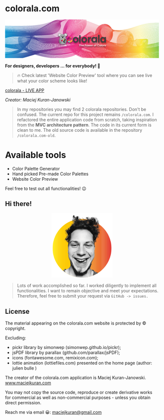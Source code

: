 # colorala.com

<p align="center"><img width="1000" src="/src/img/Colorala banner 2.jpg"></p>

<b>For designers, developers ... for everybody! 🤍</b>

> 🔥 Check latest 'Website Color Preview' tool where you can see live what your color scheme looks like!

[colorala - LIVE APP](https://colorala.com)

<i>Creator: Maciej Kuran-Janowski</i>

> In my repositories you may find 2 colorala repositories. Don't be confused. The current repo for this project remains `/colorala.com`. I refactored the entire application code from scratch, taking inspiration from the <b>MVC architecture pattern</b>. The code in its current form is clean to me. The old source code is available in the repository `/colorala.com-old`.

# Available tools

- Color Palette Generator
- Hand picked Pre-made Color Palettes
- Website Color Preview

Feel free to test out all functionalities! 😉

## Hi there!

<p align="center"><img width="200" src="/src/img/Avatar Maciej Kuran-Janowski.png"></p>

> Lots of work accomplished so far. I worked diligently to implement all functionalities. I want to remain objective and meet your expectations. Therefore, feel free to submit your request via `GitHub -> issues.`

## License

The material appearing on the colorala.com website is protected by © copyright.

Excluding:

- pickr library by simonwep (simonwep.github.io/pickr);
- jsPDF library by parallax (github.com/parallax/jsPDF);
- icons (fontawesome.com, remixicon.com);
- lottie animation (lottiefiles.com) presented on the home page (author: julien bulle )

The creator of the colorala.com application is Maciej Kuran-Janowski.
www.maciejkuran.com

You may not copy the source code, reproduce or create derivative works for commercial as well as non-commercial purposes - unless you obtain direct permission.

Reach me via email 😀:
maciejkuran@gmail.com
